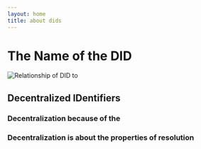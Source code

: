 ```yaml
---
layout: home
title: about dids
---
```

# The Name of the DID

![Relationship of DID to ](http://octodex.github.com/images/octdrey-catburn.jpg)

## Decentralized IDentifiers

### Decentralization because of the

### Decentralization is about the properties of resolution

